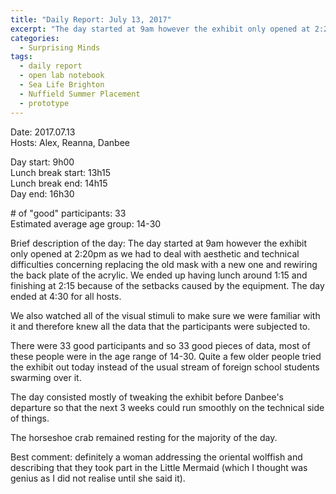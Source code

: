 ```yaml
---
title: "Daily Report: July 13, 2017"
excerpt: "The day started at 9am however the exhibit only opened at 2:20pm as we had to deal with aesthetic and technical difficulties concerning replacing the old mask with a new one and rewiring the back plate of the acrylic. "
categories:
  - Surprising Minds
tags:
  - daily report
  - open lab notebook
  - Sea Life Brighton
  - Nuffield Summer Placement
  - prototype
---
```


Date: 2017.07.13  
Hosts: Alex, Reanna, Danbee 

Day start: 9h00   
Lunch break start: 13h15  
Lunch break end: 14h15   
Day end: 16h30  

\# of "good" participants: 33  
Estimated average age group: 14-30  

Brief description of the day: The day started at 9am however the exhibit only opened at 2:20pm as we had to deal with aesthetic and technical difficulties concerning replacing the old mask with a new one and rewiring the back plate of the acrylic. We ended up having lunch around 1:15 and finishing at 2:15 because of the setbacks caused by the equipment. The day ended at 4:30 for all hosts.

We also watched all of the visual stimuli to make sure we were familiar with it and therefore knew all the data that the participants were subjected to. 

There were 33 good participants and so 33 good pieces of data, most of these people were in the age range of 14-30. Quite a few older people tried the exhibit out today instead of the usual stream of foreign school students swarming over it. 

The day consisted mostly of tweaking the exhibit before Danbee's departure so that the next 3 weeks could run smoothly on the technical side of things. 

The horseshoe crab remained resting for the majority of the day. 

Best comment:  definitely a woman addressing the oriental wolffish and describing that they took part in the Little Mermaid (which I thought was genius as I did not realise until she said it).
